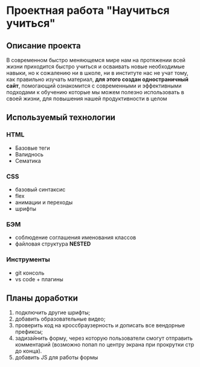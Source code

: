 # Проектная работа "Научиться учиться"

## Описание проекта
В современном быстро меняющемся мире нам на протяжении всей жизни приходится быстро учиться и осваивать новые необходимые навыки, но к сожалению ни в школе, ни в институте нас не учат тому, как правильно изучать материал, **для этого создан одностраничный сайт**, помогающий ознакомится с современными и эффективными подходами к обучению которые мы можем полезно использовать в своей жизни, для повышения нашей продуктивности в целом

## Используемый технологии
### HTML

 - Базовые теги
 - Валиднось
 - Сематика

 ### CSS

 - базовый синтаксис
 - flex
 - анимации и переходы
 - шрифты

### БЭМ

 - соблюдение соглашения именования классов
 - файловая структура **NESTED**

### Инструменты
 - git консоль
 - vs code + плагины

## Планы доработки

 1. подключить другие шрифты;
 2. добавить образовательные видео;
 3. проверить код на кроссбраузерность и дописать все вендорные префиксы;
 4. задизайнить форму, через которую пользователи смогут отправить комментарий (возможно попап по центру экрана при прокрутки стр до конца).
 5. добавить JS для работы формы
